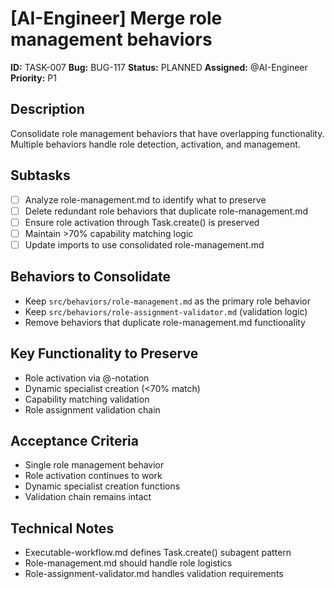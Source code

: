 # [AI-Engineer] Merge role management behaviors

**ID:** TASK-007
**Bug:** BUG-117
**Status:** PLANNED
**Assigned:** @AI-Engineer
**Priority:** P1

## Description
Consolidate role management behaviors that have overlapping functionality. Multiple behaviors handle role detection, activation, and management.

## Subtasks
- [ ] Analyze role-management.md to identify what to preserve
- [ ] Delete redundant role behaviors that duplicate role-management.md
- [ ] Ensure role activation through Task.create() is preserved
- [ ] Maintain >70% capability matching logic
- [ ] Update imports to use consolidated role-management.md

## Behaviors to Consolidate
- Keep `src/behaviors/role-management.md` as the primary role behavior
- Keep `src/behaviors/role-assignment-validator.md` (validation logic)
- Remove behaviors that duplicate role-management.md functionality

## Key Functionality to Preserve
- Role activation via @-notation
- Dynamic specialist creation (<70% match)
- Capability matching validation
- Role assignment validation chain

## Acceptance Criteria
- Single role management behavior
- Role activation continues to work
- Dynamic specialist creation functions
- Validation chain remains intact

## Technical Notes
- Executable-workflow.md defines Task.create() subagent pattern
- Role-management.md should handle role logistics
- Role-assignment-validator.md handles validation requirements